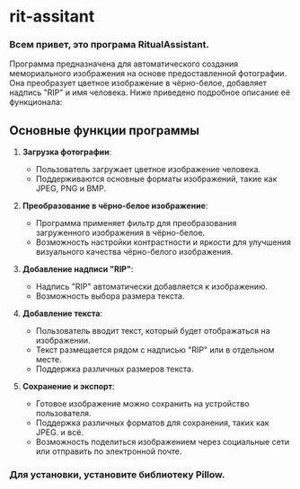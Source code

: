 # rit-assitant
### Всем привет, это програма  RitualAssistant.
Программа предназначена для автоматического создания мемориального изображения на основе предоставленной фотографии. Она преобразует цветное изображение в чёрно-белое, добавляет надпись "RIP" и имя человека. Ниже приведено подробное описание её функционала:

## Основные функции программы

1. **Загрузка фотографии**:
   - Пользователь загружает цветное изображение человека.
   - Поддерживаются основные форматы изображений, такие как JPEG, PNG и BMP.

2. **Преобразование в чёрно-белое изображение**:
   - Программа применяет фильтр для преобразования загруженного изображения в чёрно-белое.
   - Возможность настройки контрастности и яркости для улучшения визуального качества чёрно-белого изображения.

3. **Добавление надписи "RIP"**:
   - Надпись "RIP" автоматически добавляется к изображению.
   - Возможность выбора размера текста.

4. **Добавление текста**:
   - Пользователь вводит текст, который будет отображаться на изображении.
   - Текст размещается рядом с надписью "RIP" или в отдельном месте.
   - Поддержка различных размеров текста.

5. **Сохранение и экспорт**:
   - Готовое изображение можно сохранить на устройство пользователя.
   - Поддержка различных форматов для сохранения, таких как JPEG. и всё.
   - Возможность поделиться изображением через социальные сети или отправить по электронной почте.

### Для установки, установите библиотеку Pillow.
